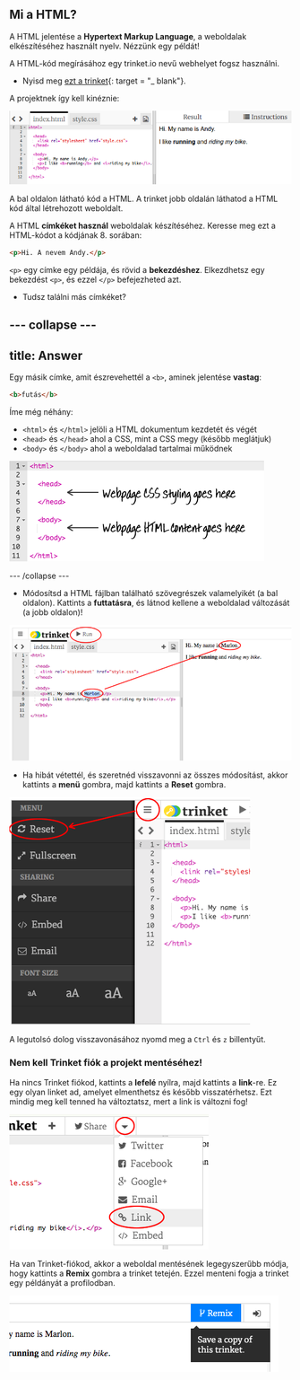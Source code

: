 ## Mi a HTML?

A HTML jelentése a **Hypertext Markup Language**, a weboldalak elkészítéséhez használt nyelv. Nézzünk egy példát!

A HTML-kód megírásához egy trinket.io nevű webhelyet fogsz használni.

+ Nyisd meg [ezt a trinket](http://jumpto.cc/web-intro){: target = "_ blank"}.

A projektnek így kell kinéznie:

![screenshot](images/birthday-starter.png)

A bal oldalon látható kód a HTML. A trinket jobb oldalán láthatod a HTML kód által létrehozott weboldalt.

A HTML **címkéket használ** weboldalak készítéséhez. Keresse meg ezt a HTML-kódot a kódjának 8. sorában:

```html
<p>Hi. A nevem Andy.</p>
```

`<p>` egy címke egy példája, és rövid a **bekezdéshez**. Elkezdhetsz egy bekezdést `<p>`, és ezzel `</p>` befejezheted azt.

+ Tudsz találni más címkéket?

## \--- collapse \---

## title: Answer

Egy másik címke, amit észrevehettél a `<b>`, aminek jelentése **vastag**:

```html
<b>futás</b>
```

Íme még néhány:

+ `<html>` és `</html>` jelöli a HTML dokumentum kezdetét és végét
+ `<head>` és `</head>` ahol a CSS, mint a CSS megy (később meglátjuk)
+ `<body>` és `</body>` ahol a weboldalad tartalmai működnek

![screenshot](images/birthday-head-body.png)

\--- /collapse \---

+ Módosítsd a HTML fájlban található szövegrészek valamelyikét (a bal oldalon). Kattints a **futtatásra**, és látnod kellene a weboldalad változását (a jobb oldalon)!

![screenshot](images/birthday-edit-html.png)

+ Ha hibát vétettél, és szeretnéd visszavonni az összes módosítást, akkor kattints a **menü** gombra, majd kattints a **Reset** gombra.

![screenshot](images/birthday-reset.png)

A legutolsó dolog visszavonásához nyomd meg a `Ctrl` és `z` billentyűt.

### Nem kell Trinket fiók a projekt mentéséhez!

Ha nincs Trinket fiókod, kattints a **lefelé** nyílra, majd kattints a **link**-re. Ez egy olyan linket ad, amelyet elmenthetsz és később visszatérhetsz. Ezt mindig meg kell tenned ha változtatsz, mert a link is változni fog!

![screenshot](images/birthday-link.png)

Ha van Trinket-fiókod, akkor a weboldal mentésének legegyszerűbb módja, hogy kattints a **Remix** gombra a trinket tetején. Ezzel menteni fogja a trinket egy példányát a profilodban.

![screenshot](images/birthday-remix.png)